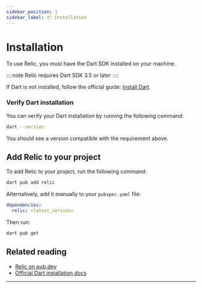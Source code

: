 ```yaml
---
sidebar_position: 1
sidebar_label: 📦 Installation
---
```


# Installation

To use Relic, you must have the Dart SDK installed on your machine.

::::note
Relic requires Dart SDK 3.5 or later
::::

If Dart is not installed, follow the official guide: [Install Dart](https://dart.dev/get-dart).

### Verify Dart installation

You can verify your Dart installation by running the following command:

```bash
dart --version
```

You should see a version compatible with the requirement above.

## Add Relic to your project

To add Relic to your project, run the following command:

```bash
dart pub add relic
```

Alternatively, add it manually to your `pubspec.yaml` file:

```yaml
dependencies:
  relic: <latest_version>
```

Then run:

```bash
dart pub get
```

## Related reading

- [Relic on pub.dev](https://pub.dev/packages/relic)
- [Official Dart installation docs](https://dart.dev/get-dart)

---

